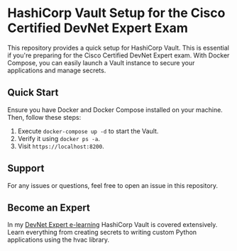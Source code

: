# HashiCorp Vault Setup for the Cisco Certified DevNet Expert Exam
This repository provides a quick setup for HashiCorp Vault. This is essential if you're preparing for the Cisco Certified DevNet Expert exam. With Docker Compose, you can easily launch a Vault instance to secure your applications and manage secrets.

## Quick Start

Ensure you have Docker and Docker Compose installed on your machine. Then, follow these steps:

1. Execute `docker-compose up -d` to start the Vault.
2. Verify it using `docker ps -a`.
3. Visit `https://localhost:8200`.

## Support
For any issues or questions, feel free to open an issue in this repository.

## Become an Expert
In my [DevNet Expert e-learning](https://devnet-academy.com) HashiCorp Vault is covered extensively. Learn everything from creating secrets to writing custom Python applications using the hvac library.
